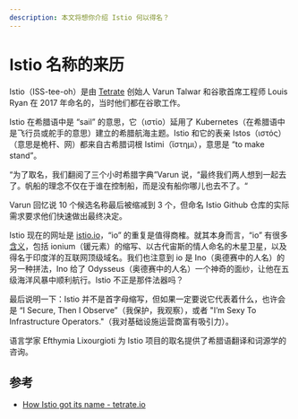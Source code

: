 ```yaml
---
description: 本文将想你介绍 Istio 何以得名？
---
```


# Istio 名称的来历

Istio（ISS-tee-oh）是由 [Tetrate](https://tetrate.io) 创始人 Varun Talwar 和谷歌首席工程师 Louis Ryan 在 2017 年命名的，当时他们都在谷歌工作。

Istio 在希腊语中是 “sail” 的意思，它（ιστίο）延用了 Kubernetes（在希腊语中是飞行员或舵手的意思）建立的希腊航海主题。Istio 和它的表亲 Istos（ιστός）（意思是桅杆、网）都来自古希腊词根 Istimi（ἵστημι），意思是 “to make stand”。

“为了取名，我们翻阅了三个小时希腊字典”Varun 说，“最终我们两人想到一起去了。帆船的理念不仅在于谁在控制船，而是没有船你哪儿也去不了。“

Varun 回忆说 10 个候选名称最后被缩减到 3 个，但命名 Istio Github 仓库的实际需求要求他们快速做出最终决定。

Istio 现在的网址是 [istio.io](https://istio.io)，“io” 的重复是值得商榷。就其本身而言，“io” 有很多[含义](https://en.wikipedia.org/wiki/Io)，包括 ionium（锾元素）的缩写、以古代宙斯的情人命名的木星卫星，以及得名于印度洋的互联网顶级域名。我们也注意到 io 是 Ino（奥德赛中的人名）的另一种拼法，Ino 给了 Odysseus（奥德赛中的人名）一个神奇的面纱，让他在五级海洋风暴中顺利航行。Istio 不正是那件法器吗？

最后说明一下：Istio 并不是首字母缩写，但如果一定要说它代表着什么，也许会是 “I Secure, Then I Observe”（我保护，我观察），或者 "I’m Sexy To Infrastructure Operators."（我对基础设施运营商富有吸引力）。

语言学家 Efthymia Lixourgioti 为 Istio 项目的取名提供了希腊语翻译和词源学的咨询。

## 参考

- [How Istio got its name - tetrate.io](https://www.tetrate.io/blog/how-istio-got-its-name/)